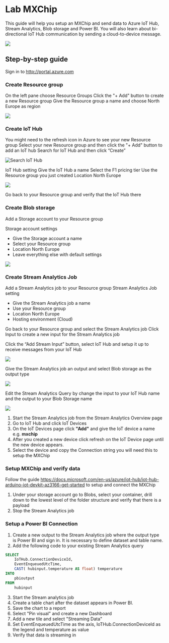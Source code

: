 ﻿
# Lab MXChip
This guide will help you setup an MXChip and send data to Azure IoT Hub, Stream Analytics, Blob storage and Power BI. You will also learn about bi-directional IoT Hub communication by sending a cloud-to-device message.

![](images/d2c_c2d.png )

## Step-by-step guide
Sign in to <http://portal.azure.com>

### Create Resource group
On the left pane choose Resource Groups
Click the "+ Add" button to create a new Resource group
Give the Resource group a name and choose North Europe as region

![](images/Create_resourcegroup.PNG)

### Create IoT Hub
You might need to the refresh icon in Azure to see your new Resource group
Select your new Resource group and then click the "+ Add" button to add an IoT hub
Search for IoT Hub and then click “Create”

![](images/Search_IotHub.PNG "Search IoT Hub")

IoT Hub setting
Give the IoT Hub a name 
Select the F1 pricing tier
Use the Resource group you just created
Location North Europe

![](images/Create_IotHub.PNG)
 
Go back to your Resource group and verify that the IoT Hub there

### Create Blob storage
Add a Storage account to your Resource group
 
Storage account settings 
* Give the Storage account a name
* Select your Resource group
* Location North Europe
* Leave everything else with default settings

![](images/Create_StorageAccount.PNG)

### Create Stream Analytics Job

Add a Stream Analytics job to your Resource group
Stream Analytics Job setting
* Give the Stream Analytics job a name
* Use your Resource group
* Location North Europe
* Hosting environment (Cloud)
 
Go back to your Resource group and select the Stream Analytics job
Click Input to create a new input for the Stream Analytics job
 
Click the “Add Stream Input” button, select IoT Hub and setup it up to receive messages from your IoT Hub

![](images/StreamAnalytics_CreateInput.PNG)

Give the Stream Analytics job an output and select Blob storage as the output type

![](images/StreamAnalytics_SetupBlobStorage.PNG)
 
Edit the Stream Analytics Query by change the input to your IoT Hub name and the output to your Blob Storage name


![](images/StreamAnalytics_Query1.PNG)

 
1. Start the Stream Analytics job from the Stream Analytics Overview page
2. Go to IoT Hub and click IoT Devices
3. On the IoT Devices page click **"Add"** and give the IoT device a name e.g. **mxchip**
5. After you created a new device click refresh on the IoT Device page until the new device appears.
6. Select the device and copy the Connection string you will need this to setup the MXChip

### Setup MXChip and verify data
Follow the guide <https://docs.microsoft.com/en-us/azure/iot-hub/iot-hub-arduino-iot-devkit-az3166-get-started> to setup and connect the MXChip
1. Under your storage account go to Blobs, select your container, drill down to the lowest level of the folder structure and verify that there is a payload
4. Stop the Stream Analytics job

### Setup a Power BI Connection

1. Create a new output to the Stream Analytics job where the output type is Power BI and sign in. It is necessary to define dataset and table name.
2. Add the following code to your existing Stream Analytics query
```sql
SELECT
    IoTHub.ConnectionDeviceId,
    EventEnqueuedUtcTime,
    CAST( hubinput.temperature AS float) temperature
INTO
    pbioutput
FROM
    hubinput
```

3. Start the Stream analytics job
4. Create a table chart after the dataset appears in Power BI.
5. Save the chart to a report
6. Select "Pin visual" and create a new Dashboard
7. Add a new tile and select "Streaming Data"
8. Set EventEnqueuedUtcTime as the axis, IoTHub.ConnectionDeviceId as the legend and temperature as value
9. Verify that data is streaming in
